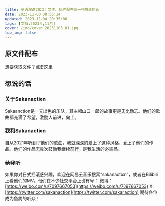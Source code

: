 ```yaml
---
title: 英语演讲2023：文件、稿件配布及一些想说的话
date: 2023-11-03 08:56:14
updated: 2023-11-04 20:35:00
tags: [文档,2023年,11月]
cover: /img/cover_20231103_01.jpg
top_img: false
---
```


## 原文件配布

想要获取文件？点击[这里](/file/英语演讲2023.zip)

## 想说的话

### 关于Sakanaction

Sakaanction是一支出色的乐队，其主唱山口一郎的故事更是无比励志。他们的歌曲都充满了希望，激励人前进，向上。

### 我和Sakanaction

自从2021年听到了他们的歌曲，我就深深的爱上了这种风格，爱上了他们的作品。他们的作品无数次鼓励我继续前行，是我生活的必需品。

### 给我听

如果你对日式摇滚感兴趣，欢迎在网易云音乐搜索“sakanaction”，或者在Bilibili上看他们的MV。他们在不少社交平台上也有号：
微博：[https://weibo.com/u/7097667053](https://weibo.com/u/7097667053)
X: [https://twitter.com/sakanaction](https://twitter.com/sakanaction)
期待各位成为鱼韵的听众！
